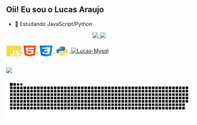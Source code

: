 ## Oii! Eu sou o Lucas Araujo

- 🌱 Estudando JavaScript/Python
<div align="center">
  <a href="https://github.com/Lucas-Ara">
  <img height="160em" src="https://github-readme-stats.vercel.app/api?username=Lucas-Ara&show_icons=true&theme=radical&include_all_commits=true&count_private=true"/>
  <img height="160em" src="https://github-readme-stats.vercel.app/api/top-langs/?username=Lucas-Ara&layout=compact&langs_count=7&theme=radical"/>
</div>
<div style="display: inline_block"><br>
  <img align="center" alt="Lucas-Js" height="30" width="40" src="https://raw.githubusercontent.com/devicons/devicon/master/icons/javascript/javascript-plain.svg">
   <img align="center" alt="Lucas-HTML" height="30" width="40" src="https://raw.githubusercontent.com/devicons/devicon/master/icons/html5/html5-original.svg">
  <img align="center" alt="Lucas-CSS" height="30" width="40" src="https://raw.githubusercontent.com/devicons/devicon/master/icons/css3/css3-original.svg">
  <img align="center" alt="Lucas-Python" height="30" width="40" src="https://raw.githubusercontent.com/devicons/devicon/master/icons/python/python-original.svg">
  <img align="center" alt="Lucas-Mysql" height="30" width="40" src="https://cdn.jsdelivr.net/gh/devicons/devicon/icons/mysql/mysql-original.svg">
  </div>
  
  ##
  
<div> 
  <a href="https://www.linkedin.com/in/lucas-araujo-santos" target="_blank"><img src="https://img.shields.io/badge/-LinkedIn-%230077B5?style=for-the-badge&logo=linkedin&logoColor=white" target="_blank"></a> 
  
   ![Snake animation](https://github.com/Lucas-Ara/Lucas-Ara/blob/output/github-contribution-grid-snake.svg)
</div>

 
